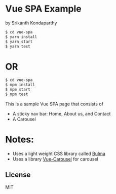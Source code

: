 # Vue SPA Example

by Srikanth Kondaparthy

```sh
$ cd vue-spa
$ yarn install
$ yarn start
$ yarn test
```
# OR
```sh
$ cd vue-spa
$ npm install
$ npm start
$ npm test
```

This is a sample Vue SPA page that consists of
   - A sticky nav bar: Home, About us, and Contact
   - A Carousel

# Notes:
  - Uses a light weight CSS library called [Bulma](https://bulma.io/)
  - Uses a library [Vue-Carousel](https://github.com/SSENSE/vue-carousel) for carousel

License
----

MIT
